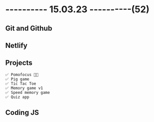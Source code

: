 # ---------- 15.03.23 ----------(52)

## Git and Github

## Netlify

## Projects

    ✅ Pomofocus 👍🏻
    ✅ Pig game
    ✅ Tic Tac Toe
    ✅ Memory game v1
    ✅ Speed memory game
    ✅ Quiz app

## Coding JS
